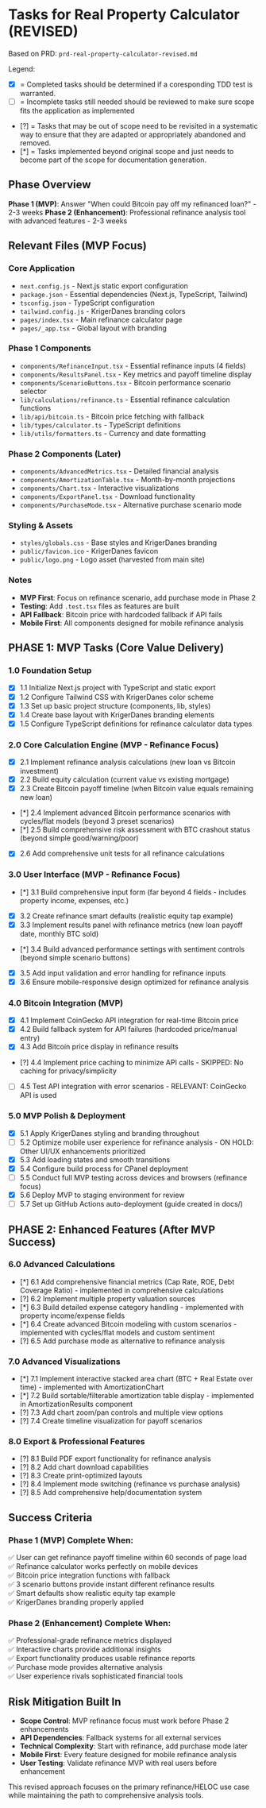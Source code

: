 # Tasks for Real Property Calculator (REVISED)

Based on PRD: `prd-real-property-calculator-revised.md`

  Legend:
  - [X] = Completed tasks should be determined if a coresponding TDD test is warranted. 
  - [ ] = Incomplete tasks still needed should be reviewed to make sure scope fits the application as implemented
  - [?] = Tasks that may be out of scope need to be revisited in a systematic way to ensure that they are adapted or appropriately abandoned and removed.
  - [*] = Tasks implemented beyond original scope and just needs to become part of the scope for documentation generation.

## Phase Overview

**Phase 1 (MVP)**: Answer "When could Bitcoin pay off my refinanced loan?" - 2-3 weeks
**Phase 2 (Enhancement)**: Professional refinance analysis tool with advanced features - 2-3 weeks

## Relevant Files (MVP Focus)

### Core Application
- `next.config.js` - Next.js static export configuration
- `package.json` - Essential dependencies (Next.js, TypeScript, Tailwind)
- `tsconfig.json` - TypeScript configuration
- `tailwind.config.js` - KrigerDanes branding colors
- `pages/index.tsx` - Main refinance calculator page
- `pages/_app.tsx` - Global layout with branding

### Phase 1 Components  
- `components/RefinanceInput.tsx` - Essential refinance inputs (4 fields)
- `components/ResultsPanel.tsx` - Key metrics and payoff timeline display
- `components/ScenarioButtons.tsx` - Bitcoin performance scenario selector
- `lib/calculations/refinance.ts` - Essential refinance calculation functions
- `lib/api/bitcoin.ts` - Bitcoin price fetching with fallback
- `lib/types/calculator.ts` - TypeScript definitions
- `lib/utils/formatters.ts` - Currency and date formatting

### Phase 2 Components (Later)
- `components/AdvancedMetrics.tsx` - Detailed financial analysis
- `components/AmortizationTable.tsx` - Month-by-month projections  
- `components/Chart.tsx` - Interactive visualizations
- `components/ExportPanel.tsx` - Download functionality
- `components/PurchaseMode.tsx` - Alternative purchase scenario mode

### Styling & Assets
- `styles/globals.css` - Base styles and KrigerDanes branding
- `public/favicon.ico` - KrigerDanes favicon
- `public/logo.png` - Logo asset (harvested from main site)

### Notes
- **MVP First**: Focus on refinance scenario, add purchase mode in Phase 2
- **Testing**: Add `.test.tsx` files as features are built
- **API Fallback**: Bitcoin price with hardcoded fallback if API fails
- **Mobile First**: All components designed for mobile refinance analysis

## PHASE 1: MVP Tasks (Core Value Delivery)

### 1.0 Foundation Setup
- [X] 1.1 Initialize Next.js project with TypeScript and static export
- [X] 1.2 Configure Tailwind CSS with KrigerDanes color scheme
- [X] 1.3 Set up basic project structure (components, lib, styles)
- [X] 1.4 Create base layout with KrigerDanes branding elements
- [X] 1.5 Configure TypeScript definitions for refinance calculator data types

### 2.0 Core Calculation Engine (MVP - Refinance Focus)
- [X] 2.1 Implement refinance analysis calculations (new loan vs Bitcoin investment)
- [X] 2.2 Build equity calculation (current value vs existing mortgage)
- [X] 2.3 Create Bitcoin payoff timeline (when Bitcoin value equals remaining new loan)
- [*] 2.4 Implement advanced Bitcoin performance scenarios with cycles/flat models (beyond 3 preset scenarios)
- [*] 2.5 Build comprehensive risk assessment with BTC crashout status (beyond simple good/warning/poor)
- [X] 2.6 Add comprehensive unit tests for all refinance calculations

### 3.0 User Interface (MVP - Refinance Focus)
- [*] 3.1 Build comprehensive input form (far beyond 4 fields - includes property income, expenses, etc.)
- [X] 3.2 Create refinance smart defaults (realistic equity tap example)
- [X] 3.3 Implement results panel with refinance metrics (new loan payoff date, monthly BTC sold)
- [*] 3.4 Build advanced performance settings with sentiment controls (beyond simple scenario buttons)
- [X] 3.5 Add input validation and error handling for refinance inputs
- [X] 3.6 Ensure mobile-responsive design optimized for refinance analysis

### 4.0 Bitcoin Integration (MVP)
- [X] 4.1 Implement CoinGecko API integration for real-time Bitcoin price
- [X] 4.2 Build fallback system for API failures (hardcoded price/manual entry)
- [X] 4.3 Add Bitcoin price display in refinance results
- [?] 4.4 Implement price caching to minimize API calls - SKIPPED: No caching for privacy/simplicity
- [ ] 4.5 Test API integration with error scenarios - RELEVANT: CoinGecko API is used

### 5.0 MVP Polish & Deployment
- [X] 5.1 Apply KrigerDanes styling and branding throughout
- [ ] 5.2 Optimize mobile user experience for refinance analysis - ON HOLD: Other UI/UX enhancements prioritized
- [X] 5.3 Add loading states and smooth transitions
- [X] 5.4 Configure build process for CPanel deployment
- [ ] 5.5 Conduct full MVP testing across devices and browsers (refinance focus)
- [X] 5.6 Deploy MVP to staging environment for review
- [ ] 5.7 Set up GitHub Actions auto-deployment (guide created in docs/)

## PHASE 2: Enhanced Features (After MVP Success)

### 6.0 Advanced Calculations
- [*] 6.1 Add comprehensive financial metrics (Cap Rate, ROE, Debt Coverage Ratio) - implemented in comprehensive calculations
- [?] 6.2 Implement multiple property valuation sources
- [*] 6.3 Build detailed expense category handling - implemented with property income/expense fields
- [*] 6.4 Create advanced Bitcoin modeling with custom scenarios - implemented with cycles/flat models and custom sentiment
- [?] 6.5 Add purchase mode as alternative to refinance analysis

### 7.0 Advanced Visualizations  
- [*] 7.1 Implement interactive stacked area chart (BTC + Real Estate over time) - implemented with AmortizationChart
- [*] 7.2 Build sortable/filterable amortization table display - implemented in AmortizationResults component
- [?] 7.3 Add chart zoom/pan controls and multiple view options
- [?] 7.4 Create timeline visualization for payoff scenarios

### 8.0 Export & Professional Features
- [?] 8.1 Build PDF export functionality for refinance analysis
- [?] 8.2 Add chart download capabilities
- [?] 8.3 Create print-optimized layouts
- [?] 8.4 Implement mode switching (refinance vs purchase analysis)
- [?] 8.5 Add comprehensive help/documentation system

## Success Criteria

### Phase 1 (MVP) Complete When:
✅ User can get refinance payoff timeline within 60 seconds of page load  
✅ Refinance calculator works perfectly on mobile devices  
✅ Bitcoin price integration functions with fallback  
✅ 3 scenario buttons provide instant different refinance results  
✅ Smart defaults show realistic equity tap example  
✅ KrigerDanes branding properly applied  

### Phase 2 (Enhancement) Complete When:
✅ Professional-grade refinance metrics displayed  
✅ Interactive charts provide additional insights  
✅ Export functionality produces usable refinance reports  
✅ Purchase mode provides alternative analysis  
✅ User experience rivals sophisticated financial tools  

## Risk Mitigation Built In

- **Scope Control**: MVP refinance focus must work before Phase 2 enhancements
- **API Dependencies**: Fallback systems for all external services  
- **Technical Complexity**: Start with refinance, add purchase mode later
- **Mobile First**: Every feature designed for mobile refinance analysis
- **User Testing**: Validate refinance MVP with real users before enhancement

This revised approach focuses on the primary refinance/HELOC use case while maintaining the path to comprehensive analysis tools. 